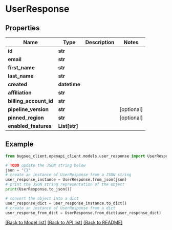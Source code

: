 # UserResponse


## Properties

Name | Type | Description | Notes
------------ | ------------- | ------------- | -------------
**id** | **str** |  | 
**email** | **str** |  | 
**first_name** | **str** |  | 
**last_name** | **str** |  | 
**created** | **datetime** |  | 
**affiliation** | **str** |  | 
**billing_account_id** | **str** |  | 
**pipeline_version** | **str** |  | [optional] 
**pinned_region** | **str** |  | [optional] 
**enabled_features** | **List[str]** |  | 

## Example

```python
from bugseq_client.openapi_client.models.user_response import UserResponse

# TODO update the JSON string below
json = "{}"
# create an instance of UserResponse from a JSON string
user_response_instance = UserResponse.from_json(json)
# print the JSON string representation of the object
print(UserResponse.to_json())

# convert the object into a dict
user_response_dict = user_response_instance.to_dict()
# create an instance of UserResponse from a dict
user_response_from_dict = UserResponse.from_dict(user_response_dict)
```
[[Back to Model list]](../README.md#documentation-for-models) [[Back to API list]](../README.md#documentation-for-api-endpoints) [[Back to README]](../README.md)


